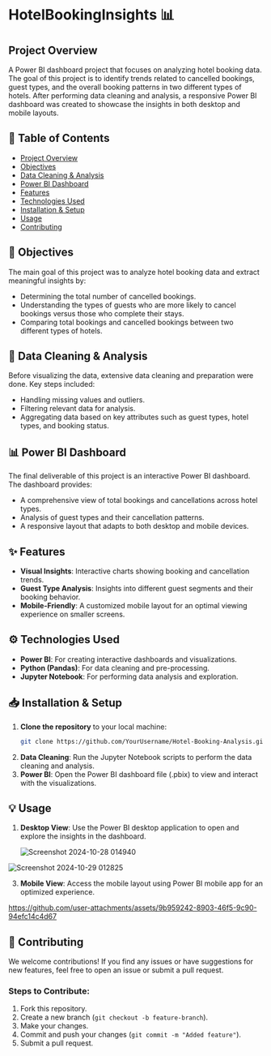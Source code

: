 # HotelBookingInsights 📊

## Project Overview
A Power BI dashboard project that focuses on analyzing hotel booking data. The goal of this project is to identify trends related to cancelled bookings, guest types, and the overall booking patterns in two different types of hotels. After performing data cleaning and analysis, a responsive Power BI dashboard was created to showcase the insights in both desktop and mobile layouts.

## 📂 Table of Contents
- [Project Overview](#project-overview)
- [Objectives](#objectives)
- [Data Cleaning & Analysis](#data-cleaning--analysis)
- [Power BI Dashboard](#power-bi-dashboard)
- [Features](#features)
- [Technologies Used](#technologies-used)
- [Installation & Setup](#installation--setup)
- [Usage](#usage)
- [Contributing](#contributing)

## 🎯 Objectives
The main goal of this project was to analyze hotel booking data and extract meaningful insights by:
- Determining the total number of cancelled bookings.
- Understanding the types of guests who are more likely to cancel bookings versus those who complete their stays.
- Comparing total bookings and cancelled bookings between two different types of hotels.

## 🧹 Data Cleaning & Analysis
Before visualizing the data, extensive data cleaning and preparation were done. Key steps included:
- Handling missing values and outliers.
- Filtering relevant data for analysis.
- Aggregating data based on key attributes such as guest types, hotel types, and booking status.

## 📊 Power BI Dashboard
The final deliverable of this project is an interactive Power BI dashboard. The dashboard provides:
- A comprehensive view of total bookings and cancellations across hotel types.
- Analysis of guest types and their cancellation patterns.
- A responsive layout that adapts to both desktop and mobile devices.

## ✨ Features
- **Visual Insights**: Interactive charts showing booking and cancellation trends.
- **Guest Type Analysis**: Insights into different guest segments and their booking behavior.
- **Mobile-Friendly**: A customized mobile layout for an optimal viewing experience on smaller screens.

## ⚙️ Technologies Used
- **Power BI**: For creating interactive dashboards and visualizations.
- **Python (Pandas)**: For data cleaning and pre-processing.
- **Jupyter Notebook**: For performing data analysis and exploration.

## 📥 Installation & Setup
1. **Clone the repository** to your local machine:
   ```bash
   git clone https://github.com/YourUsername/Hotel-Booking-Analysis.git

2. **Data Cleaning**: Run the Jupyter Notebook scripts to perform the data cleaning and analysis.
3. **Power BI**: Open the Power BI dashboard file (.pbix) to view and interact with the visualizations.

## 💡 Usage
1. **Desktop View**: Use the Power BI desktop application to open and explore the insights in the dashboard.
   
   ![Screenshot 2024-10-28 014940](https://github.com/user-attachments/assets/2713c701-1cd7-4011-94e9-9265c5592c8f)
   
![Screenshot 2024-10-29 012825](https://github.com/user-attachments/assets/8344f5eb-535d-48d3-9d6b-b73df63dce86)

3. **Mobile View**: Access the mobile layout using Power BI mobile app for an optimized experience.


https://github.com/user-attachments/assets/9b959242-8903-46f5-9c90-94efc14c4d67


   

## 🤝 Contributing
We welcome contributions! If you find any issues or have suggestions for new features, feel free to open an issue or submit a pull request.

### Steps to Contribute:
1. Fork this repository.
2. Create a new branch (`git checkout -b feature-branch`).
3. Make your changes.
4. Commit and push your changes (`git commit -m "Added feature"`).
5. Submit a pull request.
